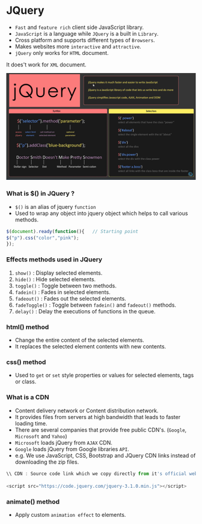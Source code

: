 # JQuery

- `Fast` and `feature rich` client side JavaScript library.
- `JavaScript` is a language while `JQuery` is a built in `Library`.
- Cross platform and supports different types of `Browsers`.
- Makes websites more `interactive` and `attractive`.
- `jQuery` only works for `HTML` document.

It does't work for `XML` document.

![jQuery](Image/jQuery.png)

### What is $() in JQuery ?

- `$()` is an alias of jquery `function`
- Used to wrap any object into jquery object which helps to call various methods.

```javascript
$(document).ready(function(){   // Starting point
$("p").css("color","pink");
});
```

### Effects methods used in JQuery

1. `show()` : Display selected elements.
2. `hide()` : Hide selected elements.
3. `toggle()` : Toggle between two methods.
4. `fadein()` : Fades in selected elements.
5. `fadeout()` : Fades out the selected elements.
6. `fadeToggle()` : Toggle between `fadein()` and `fadeout()` methods.
7. `delay()` : Delay the executions of functions in the queue.

### html() method

- Change the entire content of the selected elements.
- It replaces the selected element contents with new contents.

### css() method

- Used to `get` or `set` style properties or values for selected elements, tags or class.

### What is a CDN

- Content delivery network or Content distribution network.
- It provides files from servers at high bandwidth that leads to faster loading time.
- There are several companies that provide free public CDN's. (`Google`, `Microsoft` and `Yahoo`)
- `Microsoft` loads jQuery from `AJAX` CDN.
- `Google` loads jQuery from Google libraries `API`.
- e.g. We use JavaScript, CSS, Bootstrap and JQuery CDN links instead of downloading the zip files.

```javascript
\\ CDN : Source code link which we copy directly from it's official website

<script src="https://code.jquery.com/jquery-3.1.0.min.js"></script>
```

### animate() method

- Apply custom `animation effect` to elements.
